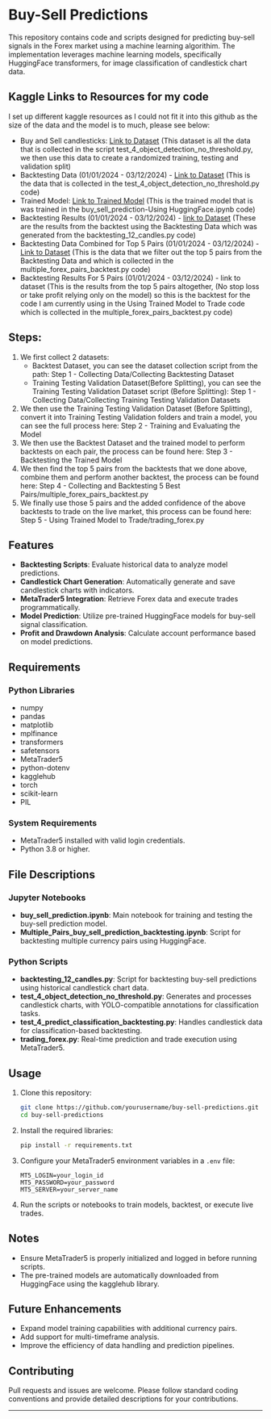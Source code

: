 
# Buy-Sell Predictions

This repository contains code and scripts designed for predicting buy-sell signals in the Forex market using a machine learning algorithim. The implementation leverages machine learning models, specifically HuggingFace transformers, for image classification of candlestick chart data.

## Kaggle Links to Resources for my code
I set up different kaggle resources as I could not fit it into this github as the size of the data and the model is to much, please see below:
- Buy and Sell candlesticks: [Link to Dataset](https://www.kaggle.com/datasets/sulimantadros/buy-sell-object-detection-dataset) (This dataset is all the data that is collected in the script test_4_object_detection_no_threshold.py, we then use this data to create a randomized training, testing and validation split)
- Backtesting Data (01/01/2024 - 03/12/2024) - [Link to Dataset](https://www.kaggle.com/datasets/sulimantadros/full-data-in-sequences) (This is the data that is collected in the test_4_object_detection_no_threshold.py code)
- Trained Model: [Link to Trained Model](https://www.kaggle.com/models/sulimantadros/hugging_face_model_facebookconvnext-base-224_64) (This is the trained model that is was trained in the buy_sell_prediction-Using HuggingFace.ipynb code)
- Backtesting Results (01/01/2024 - 03/12/2024) - [link to Dataset](https://www.kaggle.com/datasets/sulimantadros/backtesting-results-01-01-2024-to-03-12-2024) (These are the results from the backtest using the Backtesting Data which was generated from the backtesting_12_candles.py code)
- Backtesting Data Combined for Top 5 Pairs (01/01/2024 - 03/12/2024) - [Link to Dataset](https://www.kaggle.com/datasets/sulimantadros/backtesting-data-combined-for-top-5-pairs/data) (This is the data that we filter out the top 5 pairs from the Backtesting Data and which is collected in the multiple_forex_pairs_backtest.py code)
- Backtesting Results For 5 Pairs (01/01/2024 - 03/12/2024) - link to dataset (This is the results from the top 5 pairs altogether, (No stop loss or take profit relying only on the model) so this is the backtest for the code I am currently using in the Using Trained Model to Trade code which is collected in the multiple_forex_pairs_backtest.py code) 

## Steps:
1. We first collect 2 datasets:
   - Backtest Dataset, you can see the dataset collection script from the path: Step 1 - Collecting Data/Collecting Backtesting Dataset
   - Training Testing Validation Dataset(Before Splitting), you can see the Training Testing Validation Dataset script (Before Splitting): Step 1 - Collecting Data/Collecting Training Testing Validation Datasets
2. We then use the Training Testing Validation Dataset (Before Splitting), convert it into Training Testing Validation folders and train a model, you can see the full process here: Step 2 - Training and Evaluating the Model
3. We then use the Backtest Dataset and the trained model to perform backtests on each pair, the process can be found here: Step 3 - Backtesting the Trained Model
4. We then find the top 5 pairs from the backtests that we done above, combine them and perform another backtest, the process can be found here: Step 4 - Collecting and Backtesting 5 Best Pairs/multiple_forex_pairs_backtest.py
5. We finally use those 5 pairs and the added confidence of the above backtests to trade on the live market, this process can be found here: Step 5 - Using Trained Model to Trade/trading_forex.py

## Features

- **Backtesting Scripts**: Evaluate historical data to analyze model predictions.
- **Candlestick Chart Generation**: Automatically generate and save candlestick charts with indicators.
- **MetaTrader5 Integration**: Retrieve Forex data and execute trades programmatically.
- **Model Prediction**: Utilize pre-trained HuggingFace models for buy-sell signal classification.
- **Profit and Drawdown Analysis**: Calculate account performance based on model predictions.

## Requirements

### Python Libraries
- numpy
- pandas
- matplotlib
- mplfinance
- transformers
- safetensors
- MetaTrader5
- python-dotenv
- kagglehub
- torch
- scikit-learn
- PIL

### System Requirements
- MetaTrader5 installed with valid login credentials.
- Python 3.8 or higher.

## File Descriptions

### Jupyter Notebooks
- **buy_sell_prediction.ipynb**: Main notebook for training and testing the buy-sell prediction model.
- **Multiple_Pairs_buy_sell_prediction_backtesting.ipynb**: Script for backtesting multiple currency pairs using HuggingFace.

### Python Scripts
- **backtesting_12_candles.py**: Script for backtesting buy-sell predictions using historical candlestick chart data.
- **test_4_object_detection_no_threshold.py**: Generates and processes candlestick charts, with YOLO-compatible annotations for classification tasks.
- **test_4_predict_classification_backtesting.py**: Handles candlestick data for classification-based backtesting.
- **trading_forex.py**: Real-time prediction and trade execution using MetaTrader5.

## Usage

1. Clone this repository:
    ```bash
    git clone https://github.com/yourusername/buy-sell-predictions.git
    cd buy-sell-predictions
    ```

2. Install the required libraries:
    ```bash
    pip install -r requirements.txt
    ```

3. Configure your MetaTrader5 environment variables in a `.env` file:
    ```plaintext
    MT5_LOGIN=your_login_id
    MT5_PASSWORD=your_password
    MT5_SERVER=your_server_name
    ```

4. Run the scripts or notebooks to train models, backtest, or execute live trades.

## Notes
- Ensure MetaTrader5 is properly initialized and logged in before running scripts.
- The pre-trained models are automatically downloaded from HuggingFace using the kagglehub library.

## Future Enhancements
- Expand model training capabilities with additional currency pairs.
- Add support for multi-timeframe analysis.
- Improve the efficiency of data handling and prediction pipelines.

## Contributing
Pull requests and issues are welcome. Please follow standard coding conventions and provide detailed descriptions for your contributions.

---
